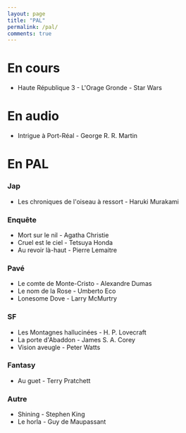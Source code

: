 ```yaml
---
layout: page
title: "PAL"
permalink: /pal/
comments: true
---
```


# En cours 

- Haute République 3 - L'Orage Gronde - Star Wars

# En audio

- Intrigue à Port-Réal - George R. R. Martin


# En PAL

### Jap

- Les chroniques de l'oiseau à ressort - Haruki Murakami

### Enquête

- Mort sur le nil - Agatha Christie
- Cruel est le ciel - Tetsuya Honda
- Au revoir là-haut - Pierre Lemaitre

### Pavé

- Le comte de Monte-Cristo - Alexandre Dumas
- Le nom de la Rose - Umberto Eco
- Lonesome Dove - Larry McMurtry

### SF

- Les Montagnes hallucinées - H. P. Lovecraft
- La porte d'Abaddon - James S. A. Corey
- Vision aveugle - Peter Watts


### Fantasy

- Au guet - Terry Pratchett 


### Autre 

- Shining - Stephen King
- Le horla - Guy de Maupassant